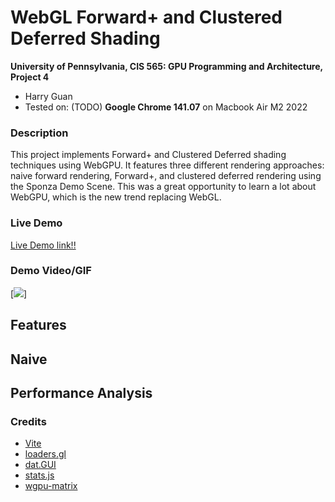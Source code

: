 WebGL Forward+ and Clustered Deferred Shading
======================

**University of Pennsylvania, CIS 565: GPU Programming and Architecture, Project 4**

* Harry Guan
* Tested on: (TODO) **Google Chrome 141.07** on
  Macbook Air M2 2022

### Description

This project implements Forward+ and Clustered Deferred shading techniques using WebGPU. It features three different rendering approaches: naive forward rendering, Forward+, and clustered deferred rendering using the Sponza Demo Scene. This was a great opportunity to learn a lot about WebGPU, which is the new trend replacing WebGL. 

### Live Demo

[Live Demo link!!](https://hazingoo.github.io/Project4-WebGPU-Forward-Plus-and-Clustered-Deferred/)

### Demo Video/GIF

[![](img/video.gif)]

## Features

## Naive


## Performance Analysis

### Credits

- [Vite](https://vitejs.dev/)
- [loaders.gl](https://loaders.gl/)
- [dat.GUI](https://github.com/dataarts/dat.gui)
- [stats.js](https://github.com/mrdoob/stats.js)
- [wgpu-matrix](https://github.com/greggman/wgpu-matrix)

